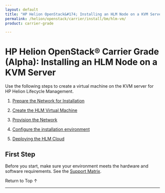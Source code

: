```yaml
---
layout: default
title: "HP Helion OpenStack&#174; Installing an HLM Node on a KVM Server"
permalink: /helion/openstack/carrier/install/bm/hlm-vm/
product: carrier-grade

---
```

<!--UNDER REVISION-->


<script>

function PageRefresh {
onLoad="window.refresh"
}

PageRefresh();

</script>

# HP Helion OpenStack&#174; Carrier Grade (Alpha): Installing an HLM Node on a KVM Server

Use the following steps to create a virtual machine on the KVM server for HP Helion Lifecycle Management. 

1. [Prepare the Network for Installation](/helion/openstack/carrier/install/network/prepare/)

2. [Create the HLM Virtual Machine](/helion/openstack/carrier/install/bm/hlm-vm/)

3. [Provision the Network](/helion/openstack/carrier/install/bm/network-install/)

4. [Configure the installation environment](/helion/openstack/carrier/install/bm/environment/)

5. [Deploying the HLM Cloud](/helion/openstack/carrier/install/bm/hlm-cloud/)

## First Step ##

Before you start, make sure your environment meets the hardware and software requirements. See the [Support Matrix](/helion/openstack/carrier/support-matrix/).

<a href="#top" style="padding:14px 0px 14px 0px; text-decoration: none;"> Return to Top &#8593; </a>
 
----
